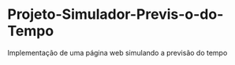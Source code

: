 # Projeto-Simulador-Previs-o-do-Tempo
Implementação de uma página web simulando a previsão do tempo
